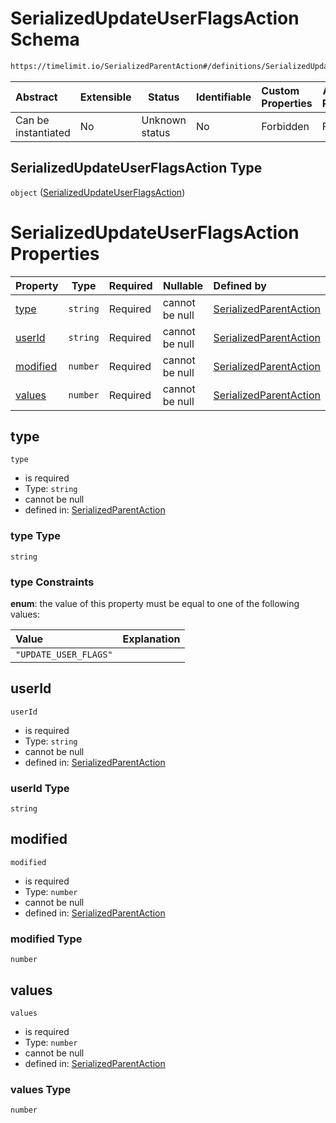 # SerializedUpdateUserFlagsAction Schema

```txt
https://timelimit.io/SerializedParentAction#/definitions/SerializedUpdateUserFlagsAction
```




| Abstract            | Extensible | Status         | Identifiable | Custom Properties | Additional Properties | Access Restrictions | Defined In                                                                                        |
| :------------------ | ---------- | -------------- | ------------ | :---------------- | --------------------- | ------------------- | ------------------------------------------------------------------------------------------------- |
| Can be instantiated | No         | Unknown status | No           | Forbidden         | Forbidden             | none                | [SerializedParentAction.schema.json\*](SerializedParentAction.schema.json "open original schema") |

## SerializedUpdateUserFlagsAction Type

`object` ([SerializedUpdateUserFlagsAction](serializedparentaction-definitions-serializedupdateuserflagsaction.md))

# SerializedUpdateUserFlagsAction Properties

| Property              | Type     | Required | Nullable       | Defined by                                                                                                                                                                                                                              |
| :-------------------- | -------- | -------- | -------------- | :-------------------------------------------------------------------------------------------------------------------------------------------------------------------------------------------------------------------------------------- |
| [type](#type)         | `string` | Required | cannot be null | [SerializedParentAction](serializedparentaction-definitions-serializedupdateuserflagsaction-properties-type.md "https&#x3A;//timelimit.io/SerializedParentAction#/definitions/SerializedUpdateUserFlagsAction/properties/type")         |
| [userId](#userid)     | `string` | Required | cannot be null | [SerializedParentAction](serializedparentaction-definitions-serializedupdateuserflagsaction-properties-userid.md "https&#x3A;//timelimit.io/SerializedParentAction#/definitions/SerializedUpdateUserFlagsAction/properties/userId")     |
| [modified](#modified) | `number` | Required | cannot be null | [SerializedParentAction](serializedparentaction-definitions-serializedupdateuserflagsaction-properties-modified.md "https&#x3A;//timelimit.io/SerializedParentAction#/definitions/SerializedUpdateUserFlagsAction/properties/modified") |
| [values](#values)     | `number` | Required | cannot be null | [SerializedParentAction](serializedparentaction-definitions-serializedupdateuserflagsaction-properties-values.md "https&#x3A;//timelimit.io/SerializedParentAction#/definitions/SerializedUpdateUserFlagsAction/properties/values")     |

## type




`type`

-   is required
-   Type: `string`
-   cannot be null
-   defined in: [SerializedParentAction](serializedparentaction-definitions-serializedupdateuserflagsaction-properties-type.md "https&#x3A;//timelimit.io/SerializedParentAction#/definitions/SerializedUpdateUserFlagsAction/properties/type")

### type Type

`string`

### type Constraints

**enum**: the value of this property must be equal to one of the following values:

| Value                 | Explanation |
| :-------------------- | ----------- |
| `"UPDATE_USER_FLAGS"` |             |

## userId




`userId`

-   is required
-   Type: `string`
-   cannot be null
-   defined in: [SerializedParentAction](serializedparentaction-definitions-serializedupdateuserflagsaction-properties-userid.md "https&#x3A;//timelimit.io/SerializedParentAction#/definitions/SerializedUpdateUserFlagsAction/properties/userId")

### userId Type

`string`

## modified




`modified`

-   is required
-   Type: `number`
-   cannot be null
-   defined in: [SerializedParentAction](serializedparentaction-definitions-serializedupdateuserflagsaction-properties-modified.md "https&#x3A;//timelimit.io/SerializedParentAction#/definitions/SerializedUpdateUserFlagsAction/properties/modified")

### modified Type

`number`

## values




`values`

-   is required
-   Type: `number`
-   cannot be null
-   defined in: [SerializedParentAction](serializedparentaction-definitions-serializedupdateuserflagsaction-properties-values.md "https&#x3A;//timelimit.io/SerializedParentAction#/definitions/SerializedUpdateUserFlagsAction/properties/values")

### values Type

`number`
